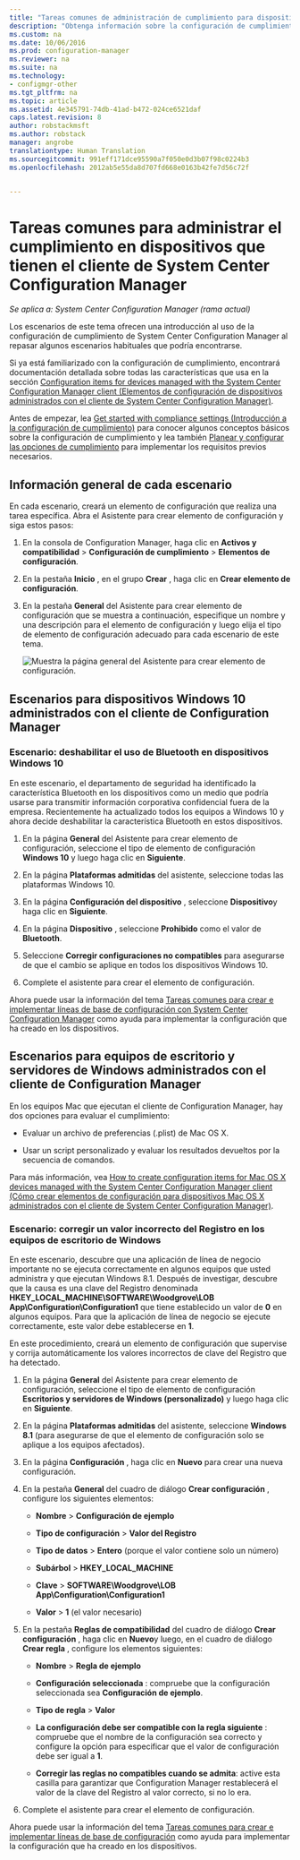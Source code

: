 ```yaml
---
title: "Tareas comunes de administración de cumplimiento para dispositivos administrados por el cliente en Configuration Manager | Microsoft Docs"
description: "Obtenga información sobre la configuración de cumplimiento de System Center Configuration Manager al repasar algunos escenarios comunes."
ms.custom: na
ms.date: 10/06/2016
ms.prod: configuration-manager
ms.reviewer: na
ms.suite: na
ms.technology:
- configmgr-other
ms.tgt_pltfrm: na
ms.topic: article
ms.assetid: 4e345791-74db-41ad-b472-024ce6521daf
caps.latest.revision: 8
author: robstackmsft
ms.author: robstack
manager: angrobe
translationtype: Human Translation
ms.sourcegitcommit: 991eff171dce95590a7f050e0d3b07f98c0224b3
ms.openlocfilehash: 2012ab5e55da8d707fd668e0163b42fe7d56c72f


---
```

# <a name="common-tasks-for-managing-compliance-on-devices-with-the-system-center-configuration-manager-client"></a>Tareas comunes para administrar el cumplimiento en dispositivos que tienen el cliente de System Center Configuration Manager

*Se aplica a: System Center Configuration Manager (rama actual)*

Los escenarios de este tema ofrecen una introducción al uso de la configuración de cumplimiento de System Center Configuration Manager al repasar algunos escenarios habituales que podría encontrarse.  

 Si ya está familiarizado con la configuración de cumplimiento, encontrará documentación detallada sobre todas las características que usa en la sección [Configuration items for devices managed with the System Center Configuration Manager client (Elementos de configuración de dispositivos administrados con el cliente de System Center Configuration Manager)](../../compliance/deploy-use/configuration-items-for-devices-managed-with-the-client.md).  

 Antes de empezar, lea [Get started with compliance settings (Introducción a la configuración de cumplimiento)](../../compliance/get-started/get-started-with-compliance-settings.md) para conocer algunos conceptos básicos sobre la configuración de cumplimiento y lea también [Planear y configurar las opciones de cumplimiento](../../compliance/plan-design/plan-for-and-configure-compliance-settings.md) para implementar los requisitos previos necesarios.  

## <a name="general-information-for-each-scenario"></a>Información general de cada escenario  
 En cada escenario, creará un elemento de configuración que realiza una tarea específica. Abra el Asistente para crear elemento de configuración y siga estos pasos:  

1.  En la consola de Configuration Manager, haga clic en **Activos y compatibilidad** > **Configuración de cumplimiento** > **Elementos de configuración**.  

3.  En la pestaña **Inicio** , en el grupo **Crear** , haga clic en **Crear elemento de configuración**.  

4.  En la pestaña **General** del Asistente para crear elemento de configuración que se muestra a continuación, especifique un nombre y una descripción para el elemento de configuración y luego elija el tipo de elemento de configuración adecuado para cada escenario de este tema.  

     ![Muestra la página general del Asistente para crear elemento de configuración.](/sccm/compliance/plan-design/media/Compliance-Settings-Wizard---1.png)  

## <a name="scenarios-for-windows-10-devices-managed-with-the-configuration-manager-client"></a>Escenarios para dispositivos Windows 10 administrados con el cliente de Configuration Manager  

### <a name="scenario-disable-the-use-of-bluetooth-on-windows-10-devices"></a>Escenario: deshabilitar el uso de Bluetooth en dispositivos Windows 10  
 En este escenario, el departamento de seguridad ha identificado la característica Bluetooth en los dispositivos como un medio que podría usarse para transmitir información corporativa confidencial fuera de la empresa. Recientemente ha actualizado todos los equipos a Windows 10 y ahora decide deshabilitar la característica Bluetooth en estos dispositivos.  

1.  En la página **General** del Asistente para crear elemento de configuración, seleccione el tipo de elemento de configuración **Windows 10** y luego haga clic en **Siguiente**.  

2.  En la página **Plataformas admitidas** del asistente, seleccione todas las plataformas Windows 10.  

3.  En la página **Configuración del dispositivo** , seleccione **Dispositivo**y haga clic en **Siguiente**.  

4.  En la página **Dispositivo** , seleccione **Prohibido** como el valor de **Bluetooth**.  

5.  Seleccione **Corregir configuraciones no compatibles** para asegurarse de que el cambio se aplique en todos los dispositivos Windows 10.  

6.  Complete el asistente para crear el elemento de configuración.  

 Ahora puede usar la información del tema [Tareas comunes para crear e implementar líneas de base de configuración con System Center Configuration Manager](../../compliance/plan-design/common-tasks-for-creating-and-deploying-configuration-baselines.md) como ayuda para implementar la configuración que ha creado en los dispositivos.  

## <a name="scenarios-for-windows-desktop-and-server-computers-managed-with-the-configuration-manager-client"></a>Escenarios para equipos de escritorio y servidores de Windows administrados con el cliente de Configuration Manager  
 En los equipos Mac que ejecutan el cliente de Configuration Manager, hay dos opciones para evaluar el cumplimiento:  

-   Evaluar un archivo de preferencias (.plist) de Mac OS X.  

-   Usar un script personalizado y evaluar los resultados devueltos por la secuencia de comandos.  

 Para más información, vea [How to create configuration items for Mac OS X devices managed with the System Center Configuration Manager client (Cómo crear elementos de configuración para dispositivos Mac OS X administrados con el cliente de System Center Configuration Manager)](../../compliance/deploy-use/create-configuration-items-for-mac-os-x-devices-managed-with-the-client.md).  

### <a name="scenario-remediate-an-incorrect-registry-value-on-windows-desktop-computers"></a>Escenario: corregir un valor incorrecto del Registro en los equipos de escritorio de Windows  
 En este escenario, descubre que una aplicación de línea de negocio importante no se ejecuta correctamente en algunos equipos que usted administra y que ejecutan Windows 8.1. Después de investigar, descubre que la causa es una clave del Registro denominada **HKEY_LOCAL_MACHINE\SOFTWARE\Woodgrove\LOB App\Configuration\Configuration1** que tiene establecido un valor de **0** en algunos equipos. Para que la aplicación de línea de negocio se ejecute correctamente, este valor debe establecerse en **1**.  

 En este procedimiento, creará un elemento de configuración que supervise y corrija automáticamente los valores incorrectos de clave del Registro que ha detectado.  

1.  En la página **General** del Asistente para crear elemento de configuración, seleccione el tipo de elemento de configuración **Escritorios y servidores de Windows (personalizado)** y luego haga clic en **Siguiente**.  

2.  En la página **Plataformas admitidas** del asistente, seleccione **Windows 8.1** (para asegurarse de que el elemento de configuración solo se aplique a los equipos afectados).  

3.  En la página **Configuración** , haga clic en **Nuevo** para crear una nueva configuración.  

4.  En la pestaña **General** del cuadro de diálogo **Crear configuración** , configure los siguientes elementos:  

    -   **Nombre** > **Configuración de ejemplo**  

    -   **Tipo de configuración** > **Valor del Registro**  

    -   **Tipo de datos** > **Entero** (porque el valor contiene solo un número)  

    -   **Subárbol** > **HKEY_LOCAL_MACHINE**  

    -   **Clave** > **SOFTWARE\Woodgrove\LOB App\Configuration\Configuration1**  

    -   **Valor** > **1** (el valor necesario)  

5.  En la pestaña **Reglas de compatibilidad** del cuadro de diálogo **Crear configuración** , haga clic en **Nuevo**y luego, en el cuadro de diálogo **Crear regla** , configure los elementos siguientes:  

    -   **Nombre** > **Regla de ejemplo**  

    -   **Configuración seleccionada** : compruebe que la configuración seleccionada sea **Configuración de ejemplo**.  

    -   **Tipo de regla** > **Valor**  

    -   **La configuración debe ser compatible con la regla siguiente** : compruebe que el nombre de la configuración sea correcto y configure la opción para especificar que el valor de configuración debe ser igual a **1**.  

    -   **Corregir las reglas no compatibles cuando se admita**: active esta casilla para garantizar que Configuration Manager restablecerá el valor de la clave del Registro al valor correcto, si no lo era.  

6.  Complete el asistente para crear el elemento de configuración.  

 Ahora puede usar la información del tema [Tareas comunes para crear e implementar líneas de base de configuración](../../compliance/plan-design/common-tasks-for-creating-and-deploying-configuration-baselines.md) como ayuda para implementar la configuración que ha creado en los dispositivos.  



<!--HONumber=Jan17_HO4-->


